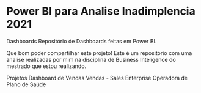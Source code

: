 # Power BI para Analise Inadimplencia 2021

Dashboards
Repositório de Dashboards feitas em Power BI.

Que bom poder compartilhar este projeto! Este é um repositório com uma analise realizadas por mim na disciplina de Business Inteligence do mestrado que estou realizando. 

Projetos
Dashboard de Vendas
Vendas - Sales Enterprise
Operadora de Plano de Saúde

